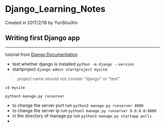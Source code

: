 # Django_Learning_Notes
Created in 2017/2/16 by YunShuiXin

## Writing first Django app
---
tutorial from [Django Documentation](https://docs.djangoproject.com/en/1.10/intro/tutorial01/)
+ test whether django is installed `python -m django --version`
+ startproject `django-admin startproject mysite`
> project name should not contain "django" or "test"

`cd mysite`

`python3 manage.py runserver`

 + to change the server port run `python3 manage.py runserver 8080`
 + to change the server ip run `python3 manage.py runserver 0.0.0.0:8000`
 + in the directory of manage.py run `python3 manage.py startapp polls`
 +
